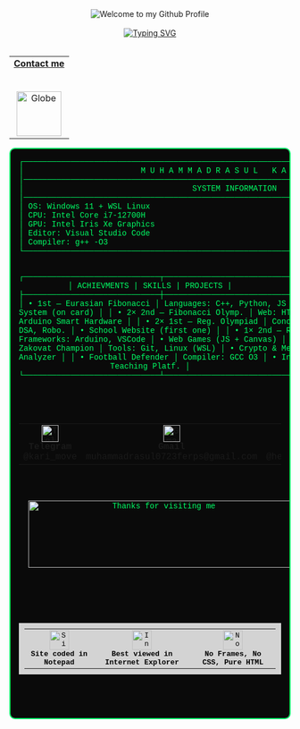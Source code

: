 <!-- "Hero" Header -->
<div align="center">
  <img src="https://github.com/BrunnerLivio/brunnerlivio/blob/master/images/welcome.png?raw=true" style="max-width: 100%;" alt="Welcome to my Github Profile" />
  <br />
  <br />
          <a href="https://git.io/typing-svg"><img src="https://readme-typing-svg.demolab.com?font=Fira+Code&pause=1000&width=435&lines=My+name+is+Muhammadrasul" alt="Typing SVG" /></a>
  <br />
  <br />

<!-- Social -->
<table width="100%" align="center">
<tr>
<td align="center">
  <a href="https://t.me/kari_move">
    <strong>Contact me</strong>
    <br /><br /><br />
      <img alt="Globe" height="80" src="https://i.ibb.co/8g0txKdn/globe.png">   
  </a>
</td>
</tr>
</table>
<pre style="font-family:'Courier New', monospace; background:#0a0a0a; color:#00ff66; padding:15px; border:2px solid #00ff66; border-radius:10px;">
┌────────────────────────────────────────────────────────────────────────────────────────────┐
│                         M U H A M M A D R A S U L   K A R I M O V                          │
│────────────────────────────────────────────────────────────────────────────────────────────│
│                                    SYSTEM INFORMATION                                      │
│────────────────────────────────────────────────────────────────────────────────────────────│
│ OS: Windows 11 + WSL Linux                                                                 │
│ CPU: Intel Core i7-12700H                                                                  │
│ GPU: Intel Iris Xe Graphics                                                                │
│ Editor: Visual Studio Code                                                                 │
│ Compiler: g++ -O3                                                                          │
└────────────────────────────────────────────────────────────────────────────────────────────┘

┌─────────────────────────────┬──────────────────────────────┬───────────────────────────────┐
│         ACHIEVMENTS         |            SKILLS            |            PROJECTS           |
├─────────────────────────────┼──────────────────────────────┼───────────────────────────────|
│ • 1st — Eurasian Fibonacci  │ Languages: C++, Python, JS   │ • RFID Money System (on card) │
│ • 2× 2nd — Fibonacci Olymp. │ Web: HTML, CSS               │ • Arduino Smart Hardware      │
│ • 2× 1st — Reg. Olympiad    │ Concepts: AI/ML, DSA, Robo.  │ • School Website (first one)  │
│ • 1× 2nd — Reg. Olympiad    │ Frameworks: Arduino, VSCode  │ • Web Games (JS + Canvas)     │
│ • 1st — Zakovat Champion    │ Tools: Git, Linux (WSL)      │ • Crypto & Memecoin Analyzer  │
│ • Football Defender         │ Compiler: GCC O3             │ • Informatics Teaching Platf. │
└─────────────────────────────┴──────────────────────────────┴───────────────────────────────┘
<!-- Social -->
<table width="100%" align="center">
  <tr align="center">
    <td>
      <a href="https://t.me/kari_move" style="all: unset; cursor: pointer;">
        <span style="display: inline-block; text-align: center;">
          <img alt="Telegram" height="30" src="https://upload.wikimedia.org/wikipedia/commons/8/82/Telegram_logo.svg"><br/>
          <strong style="color: inherit; text-decoration: none;">Telegram</strong><br/>
          <span style="color: inherit;">@kari_move</span>
        </span>
      </a>
    </td>
    <td>
      <a href="mailto:muhammadrasul0723ferps@gmail.com" style="all: unset; cursor: pointer;">
        <span style="display: inline-block; text-align: center;">
          <img alt="Gmail" height="30" src="https://upload.wikimedia.org/wikipedia/commons/4/4e/Gmail_Icon.png"><br/>
          <strong style="color: inherit; text-decoration: none;">Gmail</strong><br/>
          <span style="color: inherit;">muhammadrasul0723ferps@gmail.com</span>
        </span>
      </a>
    </td>
    <td>
      <a href="https://www.youtube.com/@heyfootballshorts" style="all: unset; cursor: pointer;">
        <span style="display: inline-block; text-align: center;">
          <img alt="YouTube" height="30" src="https://www.citypng.com/public/uploads/preview/red-youtube-logo-symbol-701751694792489qxkccchok1.png"><br/>
          <strong style="color: inherit; text-decoration: none;">YouTube</strong><br/>
          <span style="color: inherit;">@heyfootballshorts</span>
        </span>
      </a>
    </td>
    <td>
      <a href="https://codeforces.com/profile/karimov" style="all: unset; cursor: pointer;">
        <span style="display: inline-block; text-align: center;">
          <img alt="Codeforces" height="30" src="https://sta.codeforces.com/s/59506/images/codeforces-logo-with-telegram.png"><br/>
          <strong style="color: inherit; text-decoration: none;">Codeforces</strong><br/>
          <span style="color: inherit;">karimov</span>
        </span>
      </a>
    </td>
  </tr>
</table>








<div align="center">
  <img height="120" alt="Thanks for visiting me" width="100%" src="https://raw.githubusercontent.com/BrunnerLivio/brunnerlivio/master/images/marquee.svg" />
</div>

<br />
<!-- Retro Footer -->
<table align="center" cellspacing="10" style="background-color:#d3d3d3; border-top:2px solid #000; border-bottom:2px solid #000; font-family:'Courier New', monospace; font-size:13px; color:#000; padding:10px;">
  <tr align="center">
    <td>
      <img src="https://raw.githubusercontent.com/BrunnerLivio/brunnerlivio/master/images/notepad.gif" height="35" alt="Site created with Notepad" /><br>
      <b>Site coded in Notepad</b>
    </td>
    <td>
      <img src="https://raw.githubusercontent.com/BrunnerLivio/brunnerlivio/master/images/ie_logo.gif" height="35" alt="Internet Explorer" /><br>
      <b>Best viewed in Internet Explorer</b>
    </td>
    <td>
      <img src="https://raw.githubusercontent.com/BrunnerLivio/brunnerlivio/master/images/noframes.gif" height="35" alt="No Frames" /><br>
      <b>No Frames, No CSS, Pure HTML</b>
    </td>
  </tr>
</table>




